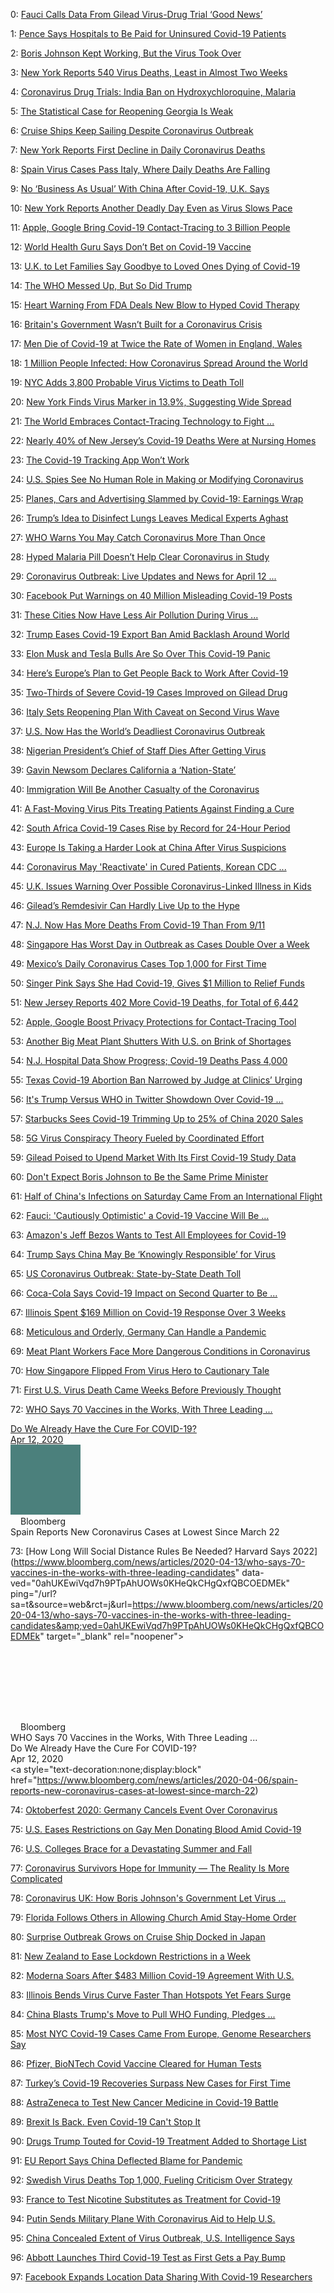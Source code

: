 0: 	 [Fauci Calls Data From Gilead Virus-Drug Trial ‘Good News’](https://www.bloomberg.com/news/articles/2020-04-29/gilead-remdesivir-trial-for-covid-19-has-met-primary-endpoint) 

1: 	 [Pence Says Hospitals to Be Paid for Uninsured Covid-19 Patients](https://www.bloomberg.com/news/articles/2020-04-02/pence-says-hospitals-to-be-paid-for-uninsured-covid-19-patients) 

2: 	 [Boris Johnson Kept Working, But the Virus Took Over](https://www.bloomberg.com/news/articles/2020-04-09/boris-johnson-kept-working-but-then-coronavirus-took-over) 

3: 	 [New York Reports 540 Virus Deaths, Least in Almost Two Weeks](https://www.bloomberg.com/news/articles/2020-04-18/new-york-reports-540-virus-deaths-in-24-hours-down-from-friday) 

4: 	 [Coronavirus Drug Trials: India Ban on Hydroxychloroquine, Malaria](https://www.bloomberg.com/news/articles/2020-04-05/india-bans-all-exports-of-trump-s-game-changer-virus-drug) 

5: 	 [The Statistical Case for Reopening Georgia Is Weak](https://www.bloomberg.com/opinion/articles/2020-04-21/georgia-south-carolina-tennessee-and-ohio-reopen-too-soon) 

6: 	 [Cruise Ships Keep Sailing Despite Coronavirus Outbreak](https://www.bloomberg.com/graphics/2020-where-are-the-cruise-ships/) 

7: 	 [New York Reports First Decline in Daily Coronavirus Deaths](https://www.bloomberg.com/news/articles/2020-04-05/new-york-reports-first-decline-in-daily-coronavirus-deaths) 

8: 	 [Spain Virus Cases Pass Italy, Where Daily Deaths Are Falling](https://www.bloomberg.com/news/articles/2020-04-04/spain-s-coronavirus-cases-rise-to-124-736-surpassing-italy) 

9: 	 [No ‘Business As Usual’ With China After Covid-19, U.K. Says](https://www.bloomberg.com/news/articles/2020-04-16/no-business-as-usual-with-china-after-coronavirus-u-k-says) 

10: 	 [New York Reports Another Deadly Day Even as Virus Slows Pace](https://www.bloomberg.com/news/articles/2020-04-11/new-york-virus-daily-death-toll-rises-to-783-governor-cuomo) 

11: 	 [Apple, Google Bring Covid-19 Contact-Tracing to 3 Billion People](https://www.bloomberg.com/news/articles/2020-04-10/apple-google-bring-covid-19-contact-tracing-to-3-billion-people) 

12: 	 [World Health Guru Says Don’t Bet on Covid-19 Vaccine](https://www.bloomberg.com/news/articles/2020-04-19/world-health-guru-says-don-t-bet-on-covid-19-vaccine-observer) 

13: 	 [U.K. to Let Families Say Goodbye to Loved Ones Dying of Covid-19](https://www.bloomberg.com/news/articles/2020-04-15/u-k-to-let-families-say-goodbye-to-loved-ones-dying-of-covid-19) 

14: 	 [The WHO Messed Up, But So Did Trump](https://www.bloomberg.com/opinion/articles/2020-04-08/coronavirus-the-who-messed-up-but-so-did-trump) 

15: 	 [Heart Warning From FDA Deals New Blow to Hyped Covid Therapy](https://www.bloomberg.com/news/articles/2020-04-24/fda-issues-safety-warning-on-drugs-trump-has-touted-for-covid-19) 

16: 	 [Britain's Government Wasn’t Built for a Coronavirus Crisis](https://www.bloomberg.com/opinion/articles/2020-04-06/boris-johnson-in-hospital-makes-u-k-covid-19-crisis-much-harder) 

17: 	 [Men Die of Covid-19 at Twice the Rate of Women in England, Wales](https://www.bloomberg.com/news/articles/2020-04-16/men-die-of-covid-19-at-twice-the-rate-of-women-in-england-wales) 

18: 	 [1 Million People Infected: How Coronavirus Spread Around the World](https://www.bloomberg.com/news/articles/2020-04-02/the-world-just-hit-1-million-coronavirus-infections) 

19: 	 [NYC Adds 3,800 Probable Virus Victims to Death Toll](https://www.bloomberg.com/news/articles/2020-04-14/nyc-adds-3-700-to-death-toll-to-count-victims-not-hospitalized) 

20: 	 [New York Finds Virus Marker in 13.9%, Suggesting Wide Spread](https://www.bloomberg.com/news/articles/2020-04-23/new-york-finds-virus-marker-in-13-9-suggesting-wide-spread) 

21: 	 [The World Embraces Contact-Tracing Technology to Fight ...](https://www.bloomberg.com/news/articles/2020-04-30/the-world-embraces-contact-tracing-technology-to-fight-covid-19) 

22: 	 [Nearly 40% of New Jersey’s Covid-19 Deaths Were at Nursing Homes](https://www.bloomberg.com/news/articles/2020-04-17/nearly-40-of-new-jersey-s-covid-19-deaths-were-at-nursing-homes) 

23: 	 [The Covid-19 Tracking App Won’t Work](https://www.bloomberg.com/opinion/articles/2020-04-15/the-covid-19-tracking-app-won-t-work) 

24: 	 [U.S. Spies See No Human Role in Making or Modifying Coronavirus](https://www.bloomberg.com/news/articles/2020-04-30/coronavirus-wasn-t-created-by-humans-or-modified-u-s-spies-say) 

25: 	 [Planes, Cars and Advertising Slammed by Covid-19: Earnings Wrap](https://www.bloomberg.com/news/articles/2020-04-29/airbus-burning-cash-vw-sees-severe-profit-hit-earnings-wrap) 

26: 	 [Trump’s Idea to Disinfect Lungs Leaves Medical Experts Aghast](https://www.bloomberg.com/news/articles/2020-04-23/coronavirus-dies-fastest-under-light-warm-and-humid-conditions) 

27: 	 [WHO Warns You May Catch Coronavirus More Than Once](https://www.bloomberg.com/news/articles/2020-04-25/catching-covid-19-may-not-shield-against-new-infection-who-says) 

28: 	 [Hyped Malaria Pill Doesn’t Help Clear Coronavirus in Study](https://www.bloomberg.com/news/articles/2020-04-15/hyped-malaria-pill-doesn-t-help-clear-coronavirus-in-study) 

29: 	 [Coronavirus Outbreak: Live Updates and News for April 12 ...](https://www.bloomberg.com/news/articles/2020-04-11/u-s-leads-world-in-deaths-pentagon-funds-masks-virus-update) 

30: 	 [Facebook Put Warnings on 40 Million Misleading Covid-19 Posts](https://www.bloomberg.com/news/articles/2020-04-16/facebook-put-warnings-on-40-million-misleading-covid-19-posts) 

31: 	 [These Cities Now Have Less Air Pollution During Virus ...](https://www.bloomberg.com/graphics/2020-pollution-during-covid-19-lockdown/) 

32: 	 [Trump Eases Covid-19 Export Ban Amid Backlash Around World](https://www.bloomberg.com/news/articles/2020-04-06/trump-s-covid-19-export-ban-prompts-backlash-around-the-world) 

33: 	 [Elon Musk and Tesla Bulls Are So Over This Covid-19 Panic](https://www.bloomberg.com/opinion/articles/2020-04-29/tesla-q1-earnings-elon-musk-bulls-over-the-covid-19-panic) 

34: 	 [Here’s Europe’s Plan to Get People Back to Work After Covid-19](https://www.bloomberg.com/news/articles/2020-04-15/here-s-europe-s-plan-to-get-people-back-to-work-after-covid-19) 

35: 	 [Two-Thirds of Severe Covid-19 Cases Improved on Gilead Drug](https://www.bloomberg.com/news/articles/2020-04-10/two-thirds-of-severe-covid-19-improved-on-gilead-s-remdesivir) 

36: 	 [Italy Sets Reopening Plan With Caveat on Second Virus Wave](https://www.bloomberg.com/news/articles/2020-04-26/spain-reports-fewest-coronavirus-deaths-in-more-than-a-month) 

37: 	 [U.S. Now Has the World’s Deadliest Coronavirus Outbreak](https://www.bloomberg.com/news/articles/2020-04-11/u-s-now-has-the-world-s-deadliest-coronavirus-outbreak) 

38: 	 [Nigerian President’s Chief of Staff Dies After Getting Virus](https://www.bloomberg.com/news/articles/2020-04-18/nigerian-president-s-chief-of-staff-abba-kyari-dies-of-covid-19) 

39: 	 [Gavin Newsom Declares California a ‘Nation-State’](https://www.bloomberg.com/opinion/articles/2020-04-09/california-declares-independence-from-trump-s-coronavirus-plans) 

40: 	 [Immigration Will Be Another Casualty of the Coronavirus](https://www.bloomberg.com/opinion/articles/2020-04-21/trump-s-immigration-order-shows-how-coronavirus-changes-politics) 

41: 	 [A Fast-Moving Virus Pits Treating Patients Against Finding a Cure](https://www.bloomberg.com/news/articles/2020-04-05/covid-19-treating-patients-finding-cure-chloroquine-remdesivir) 

42: 	 [South Africa Covid-19 Cases Rise by Record for 24-Hour Period](https://www.bloomberg.com/news/articles/2020-04-29/south-africa-covid-19-cases-rise-by-record-for-24-hour-period) 

43: 	 [Europe Is Taking a Harder Look at China After Virus Suspicions](https://www.bloomberg.com/news/articles/2020-04-17/europe-is-taking-a-harder-look-at-china-after-virus-suspicions) 

44: 	 [Coronavirus May 'Reactivate' in Cured Patients, Korean CDC ...](https://www.bloomberg.com/news/articles/2020-04-20/antibody-test-for-covid-19-debate-over-testing-accuracy-results) 

45: 	 [U.K. Issues Warning Over Possible Coronavirus-Linked Illness in Kids](https://www.bloomberg.com/news/articles/2020-04-09/coronavirus-may-reactivate-in-cured-patients-korean-cdc-says) 

46: 	 [Gilead’s Remdesivir Can Hardly Live Up to the Hype](https://www.bloomberg.com/news/articles/2020-04-27/u-k-issues-warning-over-possible-covid-linked-illness-in-kids) 

47: 	 [N.J. Now Has More Deaths From Covid-19 Than From 9/11](https://www.bloomberg.com/opinion/articles/2020-04-17/gilead-s-covid-19-drug-remdesivir-can-hardly-live-up-to-hype) 

48: 	 [Singapore Has Worst Day in Outbreak as Cases Double Over a Week](https://www.bloomberg.com/news/articles/2020-04-04/n-j-has-lost-more-people-from-covid-19-than-from-9-11-attacks) 

49: 	 [Mexico’s Daily Coronavirus Cases Top 1,000 for First Time](https://www.bloomberg.com/news/articles/2020-04-16/singapore-reports-record-728-new-covid-19-cases-none-imported) 

50: 	 [Singer Pink Says She Had Covid-19, Gives $1 Million to Relief Funds](https://www.bloomberg.com/news/articles/2020-04-23/mexico-sees-first-daily-rise-of-1-000-new-covid-19-cases) 

51: 	 [New Jersey Reports 402 More Covid-19 Deaths, for Total of 6,442](https://www.bloomberg.com/news/articles/2020-04-04/singer-pink-says-she-had-covid-19-gives-1m-to-relief-funds) 

52: 	 [Apple, Google Boost Privacy Protections for Contact-Tracing Tool](https://www.bloomberg.com/news/articles/2020-04-28/new-jersey-reports-402-more-covid-19-deaths-for-total-of-6-442) 

53: 	 [Another Big Meat Plant Shutters With U.S. on Brink of Shortages](https://www.bloomberg.com/news/articles/2020-04-24/apple-google-boost-privacy-protections-for-contact-tracing-tool) 

54: 	 [N.J. Hospital Data Show Progress; Covid-19 Deaths Pass 4,000](https://www.bloomberg.com/news/articles/2020-04-23/tyson-halts-pasco-plant-production-to-test-workers-for-covid-19) 

55: 	 [Texas Covid-19 Abortion Ban Narrowed by Judge at Clinics’ Urging](https://www.bloomberg.com/news/articles/2020-04-18/new-jersey-covid-19-cases-and-deaths-increase-at-smaller-rates) 

56: 	 [It's Trump Versus WHO in Twitter Showdown Over Covid-19 ...](https://www.bloomberg.com/news/articles/2020-04-09/texas-covid-19-abortion-ban-narrowed-by-judge-at-clinics-urging) 

57: 	 [Starbucks Sees Covid-19 Trimming Up to 25% of China 2020 Sales](https://www.bloomberg.com/news/articles/2020-04-17/it-s-trump-versus-who-in-twitter-showdown-over-covid-19-optics) 

58: 	 [5G Virus Conspiracy Theory Fueled by Coordinated Effort](https://www.bloomberg.com/news/articles/2020-04-28/starbucks-sees-covid-19-trimming-up-to-25-of-china-2020-sales) 

59: 	 [Gilead Poised to Upend Market With Its First Covid-19 Study Data](https://www.bloomberg.com/news/articles/2020-04-09/covid-19-link-to-5g-technology-fueled-by-coordinated-effort) 

60: 	 [Don't Expect Boris Johnson to Be the Same Prime Minister](https://www.bloomberg.com/news/articles/2020-04-24/gilead-poised-to-upend-market-with-its-first-covid-19-study-data) 

61: 	 [Half of China's Infections on Saturday Came From an International Flight](https://www.bloomberg.com/opinion/articles/2020-04-21/don-t-expect-boris-johnson-to-be-the-same-prime-minister) 

62: 	 [Fauci: 'Cautiously Optimistic' a Covid-19 Vaccine Will Be ...](https://www.bloomberg.com/news/articles/2020-04-12/russian-flight-had-half-of-infections-found-in-china-on-saturday) 

63: 	 [Amazon's Jeff Bezos Wants to Test All Employees for Covid-19](https://www.bloomberg.com/news/videos/2020-04-28/fauci-is-cautiously-optimistic-a-covid-19-vaccine-will-be-found-video) 

64: 	 [Trump Says China May Be ‘Knowingly Responsible’ for Virus](https://www.bloomberg.com/news/articles/2020-04-16/amazon-s-jeff-bezos-wants-to-test-all-employees-for-covid-19) 

65: 	 [US Coronavirus Outbreak: State-by-State Death Toll](https://www.bloomberg.com/news/articles/2020-04-18/trump-suggests-china-may-be-knowingly-responsible-for-virus) 

66: 	 [Coca-Cola Says Covid-19 Impact on Second Quarter to Be ...](https://www.bloomberg.com/graphics/2020-coronavirus-where-is-the-us-on-the-curve/) 

67: 	 [Illinois Spent $169 Million on Covid-19 Response Over 3 Weeks](https://www.bloomberg.com/news/articles/2020-04-21/coke-says-covid-19-impact-on-second-quarter-to-be-material) 

68: 	 [Meticulous and Orderly, Germany Can Handle a Pandemic](https://www.bloomberg.com/news/articles/2020-04-14/illinois-spent-169-million-on-covid-19-response-over-3-weeks) 

69: 	 [Meat Plant Workers Face More Dangerous Conditions in Coronavirus](https://www.bloomberg.com/opinion/articles/2020-04-16/coronavirus-meticulous-germany-knows-how-to-handle-a-pandemic) 

70: 	 [How Singapore Flipped From Virus Hero to Cautionary Tale](https://www.bloomberg.com/news/articles/2020-04-30/meat-plant-workers-face-more-dangerous-conditions-in-coronavirus) 

71: 	 [First U.S. Virus Death Came Weeks Before Previously Thought](https://www.bloomberg.com/news/articles/2020-04-21/how-singapore-flipped-from-virus-hero-to-cautionary-tale) 

72: 	 [WHO Says 70 Vaccines in the Works, With Three Leading ...</div><div class="yJHHTd"><div class="Y3v8qd">Do We Already Have the Cure For COVID-19?</div><div class="wxp1Sb"><span class="YCV9ed isfR2"><span class="WG9SHc"><span>Apr 12, 2020</span></span></span></div></div></div></div></a><div></div></div></div></div></g-card></div><div><g-card class="nChh6e DyOREb" data-hveid="485"><div><div><div></div><div class="dbsr" data-ved="0ahUKEwiVqd7h9PTpAhUOWs0KHeQkCHgQxPQBCOYDKAAwSg"><a style="text-decoration:none;display:block" href="https://www.bloomberg.com/news/articles/2020-04-06/spain-reports-new-coronavirus-cases-at-lowest-since-march-22" data-ved="0ahUKEwiVqd7h9PTpAhUOWs0KHeQkCHgQxfQBCOcDMEo" ping="/url?sa=t&amp;source=web&amp;rct=j&amp;url=https://www.bloomberg.com/news/articles/2020-04-06/spain-reports-new-coronavirus-cases-at-lowest-since-march-22&amp;ved=0ahUKEwiVqd7h9PTpAhUOWs0KHeQkCHgQxfQBCOcDMEo" target="_blank" rel="noopener"><div class="yr3B8d KWQBje"><div class="vC5xic"><div class="sYpfDb" style="width:112px;height:112px"><div class="qV9w7d" style="height:112px;border-radius:8px"><div class="KNcnob" style="height:112px;width:112px;background-color:#4b807c"><g-img><img id="dimg_297" src="data:image/gif;base64,R0lGODlhAQABAIAAAP///////yH5BAEKAAEALAAAAAABAAEAAAICTAEAOw==" data-deferred="1" class="rISBZc M4dUYb" height="112" width="112" alt=""></g-img></div></div></div></div><div class="hI5pFf"><div class="XTjFC WF4CUc"><g-img class="QyR1Ze"><img id="dimg_299" src="data:image/gif;base64,R0lGODlhAQABAIAAAP///////yH5BAEKAAEALAAAAAABAAEAAAICTAEAOw==" data-deferred="1" class="rISBZc M4dUYb" height="16" width="16" alt=""></g-img>Bloomberg</div><div class="JheGif nDgy9d" aria-level="2" role="heading" style="-webkit-line-clamp:2">Spain Reports New Coronavirus Cases at Lowest Since March 22](https://www.bloomberg.com/news/articles/2020-04-22/coronavirus-death-hit-u-s-weeks-earlier-than-first-thought) 

73: 	 [How Long Will Social Distance Rules Be Needed? Harvard Says 2022](https://www.bloomberg.com/news/articles/2020-04-13/who-says-70-vaccines-in-the-works-with-three-leading-candidates" data-ved="0ahUKEwiVqd7h9PTpAhUOWs0KHeQkCHgQxfQBCOEDMEk" ping="/url?sa=t&amp;source=web&amp;rct=j&amp;url=https://www.bloomberg.com/news/articles/2020-04-13/who-says-70-vaccines-in-the-works-with-three-leading-candidates&amp;ved=0ahUKEwiVqd7h9PTpAhUOWs0KHeQkCHgQxfQBCOEDMEk" target="_blank" rel="noopener"><div class="yr3B8d KWQBje"><div class="vC5xic"><div class="sYpfDb" style="width:112px;height:112px"><div class="qV9w7d" style="height:112px;border-radius:8px"><div class="KNcnob" style="height:112px;width:112px"><g-img><img id="dimg_293" src="data:image/gif;base64,R0lGODlhAQABAIAAAP///////yH5BAEKAAEALAAAAAABAAEAAAICTAEAOw==" data-deferred="1" class="rISBZc M4dUYb" height="112" width="112" alt=""></g-img></div></div></div></div><div class="hI5pFf"><div class="XTjFC WF4CUc"><g-img class="QyR1Ze"><img id="dimg_295" src="data:image/gif;base64,R0lGODlhAQABAIAAAP///////yH5BAEKAAEALAAAAAABAAEAAAICTAEAOw==" data-deferred="1" class="rISBZc M4dUYb" height="16" width="16" alt=""></g-img>Bloomberg</div><div class="JheGif nDgy9d" aria-level="2" role="heading" style="-webkit-line-clamp:2">WHO Says 70 Vaccines in the Works, With Three Leading ...</div><div class="yJHHTd"><div class="Y3v8qd">Do We Already Have the Cure For COVID-19?</div><div class="wxp1Sb"><span class="YCV9ed isfR2"><span class="WG9SHc"><span>Apr 12, 2020</span></span></span></div></div></div></div></a><div></div></div></div></div></g-card></div><div><g-card class="nChh6e DyOREb" data-hveid="485"><div><div><div></div><div class="dbsr" data-ved="0ahUKEwiVqd7h9PTpAhUOWs0KHeQkCHgQxPQBCOYDKAAwSg"><a style="text-decoration:none;display:block" href="https://www.bloomberg.com/news/articles/2020-04-06/spain-reports-new-coronavirus-cases-at-lowest-since-march-22) 

74: 	 [Oktoberfest 2020: Germany Cancels Event Over Coronavirus](https://www.bloomberg.com/news/articles/2020-04-14/harvard-researchers-say-some-distancing-may-be-needed-into-2022) 

75: 	 [U.S. Eases Restrictions on Gay Men Donating Blood Amid Covid-19](https://www.bloomberg.com/news/articles/2020-04-21/munich-s-famed-oktoberfest-beer-fair-canceled-over-virus-fears) 

76: 	 [U.S. Colleges Brace for a Devastating Summer and Fall](https://www.bloomberg.com/news/articles/2020-04-02/u-s-eases-restrictions-on-gay-men-donating-blood-amid-covid-19) 

77: 	 [Coronavirus Survivors Hope for Immunity — The Reality Is More Complicated](https://www.bloomberg.com/news/articles/2020-04-19/u-s-colleges-brace-for-covid-19-to-hurt-summer-and-fall-finances) 

78: 	 [Coronavirus UK: How Boris Johnson's Government Let Virus ...](https://www.bloomberg.com/news/articles/2020-04-14/do-coronavirus-survivors-have-immunity-from-reinfection-maybe) 

79: 	 [Florida Follows Others in Allowing Church Amid Stay-Home Order](https://www.bloomberg.com/news/features/2020-04-24/coronavirus-uk-how-boris-johnson-s-government-let-virus-get-away) 

80: 	 [Surprise Outbreak Grows on Cruise Ship Docked in Japan](https://www.bloomberg.com/news/articles/2020-04-01/florida-governor-ron-desantis-issuing-stay-at-home-order) 

81: 	 [New Zealand to Ease Lockdown Restrictions in a Week](https://www.bloomberg.com/news/articles/2020-04-24/mysterious-outbreak-grows-on-cruise-ship-docked-in-japan) 

82: 	 [Moderna Soars After $483 Million Covid-19 Agreement With U.S.](https://www.bloomberg.com/news/articles/2020-04-20/new-zealand-to-ease-lockdown-restrictions-in-a-week) 

83: 	 [Illinois Bends Virus Curve Faster Than Hotspots Yet Fears Surge](https://www.bloomberg.com/news/articles/2020-04-16/moderna-snares-483-million-u-s-funding-for-covid-vaccine-tests) 

84: 	 [China Blasts Trump's Move to Pull WHO Funding, Pledges ...](https://www.bloomberg.com/news/articles/2020-04-10/illinois-bends-virus-curve-faster-than-hotspots-yet-fears-surge) 

85: 	 [Most NYC Covid-19 Cases Came From Europe, Genome Researchers Say](https://www.bloomberg.com/news/articles/2020-04-15/china-blasts-trump-s-move-to-pull-who-funding-pledges-support) 

86: 	 [Pfizer, BioNTech Covid Vaccine Cleared for Human Tests](https://www.bloomberg.com/news/articles/2020-04-08/most-nyc-covid-19-cases-came-from-europe-genome-researchers-say) 

87: 	 [Turkey’s Covid-19 Recoveries Surpass New Cases for First Time](https://www.bloomberg.com/news/articles/2020-04-22/pfizer-biontech-coronavirus-vaccine-trial-to-start-in-germany) 

88: 	 [AstraZeneca to Test New Cancer Medicine in Covid-19 Battle](https://www.bloomberg.com/news/articles/2020-04-24/turkey-s-covid-19-recoveries-surpass-new-cases-for-first-time) 

89: 	 [Brexit Is Back. Even Covid-19 Can't Stop It](https://www.bloomberg.com/news/articles/2020-04-14/astra-to-test-cancer-medicine-for-lethal-covid-19-reaction) 

90: 	 [Drugs Trump Touted for Covid-19 Treatment Added to Shortage List](https://www.bloomberg.com/opinion/articles/2020-04-15/brexit-is-back-even-the-coronavirus-can-t-stop-it) 

91: 	 [EU Report Says China Deflected Blame for Pandemic](https://www.bloomberg.com/news/articles/2020-04-01/drugs-trump-touted-for-covid-19-treatment-added-to-shortage-list) 

92: 	 [Swedish Virus Deaths Top 1,000, Fueling Criticism Over Strategy](https://www.bloomberg.com/news/articles/2020-04-25/european-union-report-says-china-deflected-blame-for-pandemic) 

93: 	 [France to Test Nicotine Substitutes as Treatment for Covid-19](https://www.bloomberg.com/news/articles/2020-04-14/swedish-virus-deaths-top-1-000-fueling-criticism-over-strategy) 

94: 	 [Putin Sends Military Plane With Coronavirus Aid to Help U.S.](https://www.bloomberg.com/news/articles/2020-04-24/france-to-test-nicotine-substitutes-as-treatment-for-covid-19) 

95: 	 [China Concealed Extent of Virus Outbreak, U.S. Intelligence Says](https://www.bloomberg.com/news/articles/2020-04-01/putin-sends-military-plane-with-coronavirus-aid-to-help-u-s) 

96: 	 [Abbott Launches Third Covid-19 Test as First Gets a Pay Bump](https://www.bloomberg.com/news/articles/2020-04-01/china-concealed-extent-of-virus-outbreak-u-s-intelligence-says) 

97: 	 [Facebook Expands Location Data Sharing With Covid-19 Researchers](https://www.bloomberg.com/news/articles/2020-04-15/u-s-to-boost-payment-for-abbott-s-covid-19-test-to-increase-use) 

